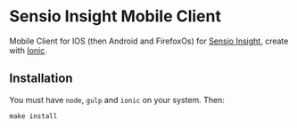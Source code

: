 # Sensio Insight Mobile Client

Mobile Client for IOS (then Android and FirefoxOs) for [Sensio Insight](https://insight.sensiolabs.com), create with [Ionic](http://ionicframework.com/).

## Installation

You must have `node`, `gulp` and `ionic` on your system. Then:

    make install

